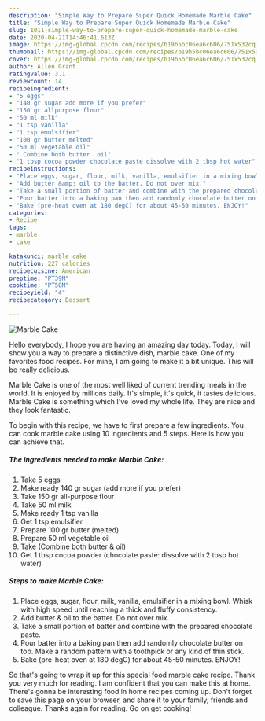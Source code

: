 ```yaml
---
description: "Simple Way to Prepare Super Quick Homemade Marble Cake"
title: "Simple Way to Prepare Super Quick Homemade Marble Cake"
slug: 1011-simple-way-to-prepare-super-quick-homemade-marble-cake
date: 2020-04-21T14:46:41.613Z
image: https://img-global.cpcdn.com/recipes/b19b5bc06ea6c606/751x532cq70/marble-cake-recipe-main-photo.jpg
thumbnail: https://img-global.cpcdn.com/recipes/b19b5bc06ea6c606/751x532cq70/marble-cake-recipe-main-photo.jpg
cover: https://img-global.cpcdn.com/recipes/b19b5bc06ea6c606/751x532cq70/marble-cake-recipe-main-photo.jpg
author: Allen Grant
ratingvalue: 3.1
reviewcount: 14
recipeingredient:
- "5 eggs"
- "140 gr sugar add more if you prefer"
- "150 gr allpurpose flour"
- "50 ml milk"
- "1 tsp vanilla"
- "1 tsp emulsifier"
- "100 gr butter melted"
- "50 ml vegetable oil"
- " Combine both butter  oil"
- "1 tbsp cocoa powder chocolate paste dissolve with 2 tbsp hot water"
recipeinstructions:
- "Place eggs, sugar, flour, milk, vanilla, emulsifier in a mixing bowl. Whisk with high speed until reaching a thick and fluffy consistency."
- "Add butter &amp; oil to the batter. Do not over mix."
- "Take a small portion of batter and combine with the prepared chocolate paste."
- "Pour batter into a baking pan then add randomly chocolate butter on top. Make a random pattern with a toothpick or any kind of thin stick."
- "Bake (pre-heat oven at 180 degC) for about 45-50 minutes. ENJOY!"
categories:
- Recipe
tags:
- marble
- cake

katakunci: marble cake 
nutrition: 227 calories
recipecuisine: American
preptime: "PT39M"
cooktime: "PT58M"
recipeyield: "4"
recipecategory: Dessert

---
```



![Marble Cake](https://img-global.cpcdn.com/recipes/b19b5bc06ea6c606/751x532cq70/marble-cake-recipe-main-photo.jpg)

Hello everybody, I hope you are having an amazing day today. Today, I will show you a way to prepare a distinctive dish, marble cake. One of my favorites food recipes. For mine, I am going to make it a bit unique. This will be really delicious.

Marble Cake is one of the most well liked of current trending meals in the world. It is enjoyed by millions daily. It's simple, it's quick, it tastes delicious. Marble Cake is something which I've loved my whole life. They are nice and they look fantastic.




To begin with this recipe, we have to first prepare a few ingredients. You can cook marble cake using 10 ingredients and 5 steps. Here is how you can achieve that.

<!--inarticleads1-->

##### The ingredients needed to make Marble Cake:

1. Take 5 eggs
1. Make ready 140 gr sugar (add more if you prefer)
1. Take 150 gr all-purpose flour
1. Take 50 ml milk
1. Make ready 1 tsp vanilla
1. Get 1 tsp emulsifier
1. Prepare 100 gr butter (melted)
1. Prepare 50 ml vegetable oil
1. Take  (Combine both butter &amp; oil)
1. Get 1 tbsp cocoa powder (chocolate paste: dissolve with 2 tbsp hot water)




<!--inarticleads2-->

##### Steps to make Marble Cake:

1. Place eggs, sugar, flour, milk, vanilla, emulsifier in a mixing bowl. Whisk with high speed until reaching a thick and fluffy consistency.
1. Add butter &amp; oil to the batter. Do not over mix.
1. Take a small portion of batter and combine with the prepared chocolate paste.
1. Pour batter into a baking pan then add randomly chocolate butter on top. Make a random pattern with a toothpick or any kind of thin stick.
1. Bake (pre-heat oven at 180 degC) for about 45-50 minutes. ENJOY!




So that's going to wrap it up for this special food marble cake recipe. Thank you very much for reading. I am confident that you can make this at home. There's gonna be interesting food in home recipes coming up. Don't forget to save this page on your browser, and share it to your family, friends and colleague. Thanks again for reading. Go on get cooking!
